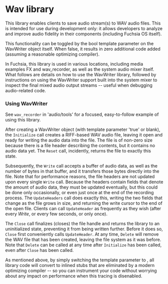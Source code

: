# Wav library

This library enables clients to save audio stream(s) to WAV audio files. This is
intended for use during development only: it allows developers to analyze and
improve audio fidelity in their components (including Fuchsia OS itself).

This functionality can be toggled by the bool template parameter on the
WavWriter object itself. When false, it results in zero additional code added
(assuming a reasonable optimizing compiler).

In Fuchsia, this library is used in various locations, including media examples
FX and wav_recorder, as well as the system audio mixer itself. What follows are
details on how to use the WavWriter library, followed by instructions on using
the WavWriter support built into the system mixer to inspect the final mixed
audio output streams -- useful when debugging audio-related code.

### Using WavWriter

See `wav_recorder` in 'audio/tools' for a focused, easy-to-follow example of
using this library.

After creating a WavWriter object (with template parameter 'true' or blank), the
`Initialize` call creates a RIFF-based WAV audio file, leaving it open and ready
for writing the audio data into the file. The file is of non-zero size because
there is a file header describing the contents, but it contains no audio data
yet. The `Reset` call, incidently, returns the file to exactly this state.

Subsequently, the `Write` call accepts a buffer of audio data, as well as the
number of bytes in that buffer, and it transfers those bytes directly into the
file. Note that for performance reasons, the file headers are not updated upon
every single `Write` call. Because the headers contain fields that denote the
amount of audio data, they must be updated eventually, but this could be done
only occasionally, or even just once at the end of the recording process. The
`UpdateHeaders` call does exactly this, writing the two fields that change as
the file grows in size, and returning the write cursor to the end of the open
file. Clients can call `UpdateHeader` as frequently as they wish (after every
_Write_, or every few seconds, or only once).

The `Close` call finalizes (closes) the file handle and returns the library to
an uninitialized state, preventing it from being written further. Before it does
so, `Close` first conveniently calls `UpdateHeader`. At any time, `Delete` will
remove the WAV file that has been created, leaving the file system as it was
before. Note that `Delete` can be called at any time after `Initialize` has been
called, even after `Close` has been called.

As mentioned above, by simply switching the template parameter to <false>, all
library code will convert to inlined stubs that are eliminated by a modern
optimizing compiler -- so you can instrument your code without worrying about
any impact on performance when this tracing is disenabled.
